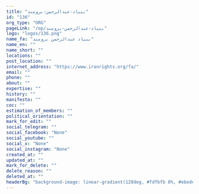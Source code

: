 ```yaml
---
title: "بنیاد-عبدالرحمن-برومند"
id: "136"
org_type: "ORG"
pageLink: "/op/بنیاد-عبدالرحمن-برومند"
logo: "logos/136.png"
name_fa: "بنیاد عبدالرحمن برومند"
name_en: ""
name_short: ""
locations: ""
post_location: ""
internet_address: "https://www.iranrights.org/fa/"
email: ""
phone: ""
about: ""
expertise: ""
history: ""
manifesto: ""
coc: ""
estimation_of_members: ""
political_orientation: ""
mark_for_edit: ""
social_telegram: ""
social_facebook: "None"
social_youtube: ""
social_x: "None"
social_instagram: "None"
created_at: ""
updated_at: ""
mark_for_delete: ""
delete_reason: ""
deleted_at: ""
headerBg: "background-image: linear-gradient(120deg, #fdfbfb 0%, #ebedee 100%);"
---
```

